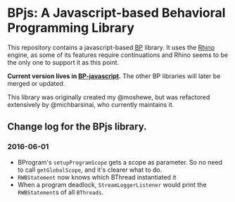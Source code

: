 # BPjs: A Javascript-based Behavioral Programming Library

This repository contains a javascript-based [BP](www.b-prog.org) library. It uses the [Rhino](https://developer.mozilla.org/en-US/docs/Mozilla/Projects/Rhino) engine, as some of its features require continuations and Rhino seems to be the only one to support it as this point.

**Current version lives in [BP-javascript](BP-javascript).** The other BP libraries will later be merged or updated.

This library was originally created my @moshewe, but was refactored extensively by @michbarsinai, who currently maintains it.

## Change log for the BPjs library.
### 2016-06-01
* BProgram's `setupProgramScope` gets a scope as parameter. So no need to call `getGlobalScope`, and it's clearer what to do.
* `RWBStatement` now knows which BThread instantiated it
* When a program deadlock, `StreamLoggerListener` would print the `RWBStatement`s of all `BThreads`.

